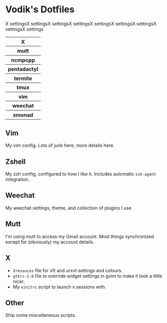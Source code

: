 # Vodik's Dotfiles

<table>
  <tr>
    <th>X</th>
    <tr>X settings</tr>
  </tr>
  <tr>
    <th>mutt</th>
    <tr>X settings</tr>
  </tr>
  <tr>
    <th>ncmpcpp</th>
    <tr>X settings</tr>
  </tr>
  <tr>
    <th>pentadactyl</th>
    <tr>X settings</tr>
  </tr>
  <tr>
    <th>termite</th>
    <tr>X settings</tr>
  </tr>
  <tr>
    <th>tmux</th>
    <tr>X settings</tr>
  </tr>
  <tr>
    <th>vim</th>
    <tr>X settings</tr>
  </tr>
  <tr>
    <th>weechat</th>
    <tr>X settings</tr>
  </tr>
  <tr>
    <th>xmonad</th>
    <tr>X settings</tr>
  </tr>
</table>

## Vim

My vim config. Lots of junk here, more details here.

## Zshell

My zsh config, configured to how I like it. Includes automatic
`ssh-agent` integration.

## Weechat

My weechat settings, theme, and collection of plugins I use.

## Mutt

I'm using mutt to access my Gmail account. Most things synchronized
except for (obviously) my account details.

## X

- `Xresouces` file for xft and urxvt settings and colours.
- `gtkrc-2.0` file to override widget settings in gvim to make it look
  a little nicer.
- My `xinitrc` script to launch x sessions with.

## Other

Ship some miscellaneous scripts.
